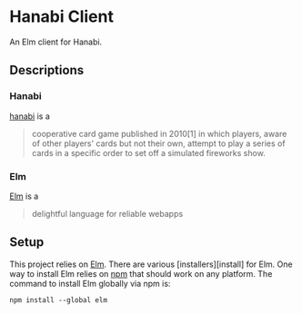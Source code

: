 # Hanabi Client
An Elm client for Hanabi.

## Descriptions
### Hanabi
[hanabi][] is a 

> cooperative card game published in 2010[1] in which players, aware of other
> players' cards but not their own, attempt to play a series of cards in a
> specific order to set off a simulated fireworks show.

### Elm
[Elm][elm] is a

> delightful language for reliable webapps

## Setup
This project relies on [Elm][elm]. There are various [installers][install] for
Elm. One way to install Elm relies on [npm][] that should work on any platform.
The command to install Elm globally via npm is:

```shell
npm install --global elm
```

[hanabi]: https://en.wikipedia.org/wiki/Hanabi_(card_game)
[elm]: http://elm-lang.org/
[instal]: https://guide.elm-lang.org/install.html
[npm]: https://www.npmjs.com/
